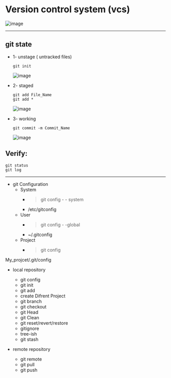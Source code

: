 # Version control system (vcs) 
![image](https://github.com/rezaabedi1365/Devops/assets/117336743/6455c93f-d8e1-4d94-8acc-d172af790592)

-----------------------------------------------------------------
## git state

*  1- unstage ( untracked files)
    ```
    git init
    ```
    ![image](https://github.com/rezaabedi1365/Devops/assets/117336743/3c2ab70e-8a9e-4425-9d91-755f8dc5196b)

*  2- staged 
    ```
    git add File_Name
    git add *
    ```
    ![image](https://github.com/rezaabedi1365/Devops/assets/117336743/8ac3ffac-cf53-492a-a531-7dfb57fda439)


*  3- working
    ```
    git commit -m Commit_Name
    ```
    ![image](https://github.com/rezaabedi1365/Devops/assets/117336743/c4e51818-d42d-4a69-84a7-85faeec49892)


## Verify:
```
git status
git log
```

 
---------------------------------------------------------------------
* git Configuration 
    - System 
        - >git config - - system 
        - /etc/gitconfig 
    - User 
        - >git config - -global 
        - ~/.gitconfig 
    - Project 
        - > git config 

My_projcet/.git/config 
* local repository
  - git config
  - git init
  - git add
  - create Difrent Project 
  - git branch 
  - git checkout 
  - git Head 
  - git Clean 
  - git reset/revert/restore 
  - gitignore 
  - tree-ish 
  - git stash 


* remote repository
  - git remote 
  - git pull 
  - git push 

 
